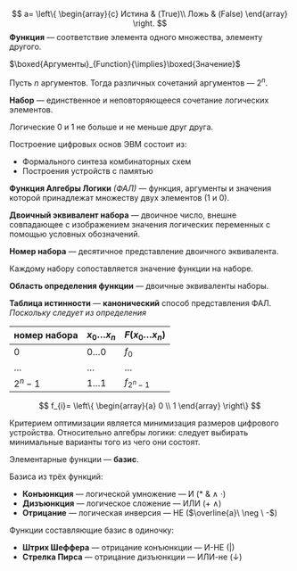 $$
a= 
\left\{
\begin{array}{c}
Истина  & (True)\\
Ложь & (False)
\end{array}
\right.
$$
**Функция** — соответствие элемента одного множества, элементу другого.

$\boxed{Аргументы}_{Function}{\implies}\boxed{Значение}$

Пусть $n$ аргументов. Тогда различных сочетаний аргументов — $2^{n}$. 

**Набор** — единственное и неповторяющееся сочетание логических элементов.

Логические $0$ и $1$ не больше и не меньше друг друга.

Построение цифровых основ ЭВМ состоит из:
- Формального синтеза комбинаторных схем
- Построения устройств с памятью
  
**Функция Алгебры Логики** _(ФАЛ)_ — функция, аргументы и значения которой принадлежат множеству двух элементов ($1$ и $0$).

**Двоичный эквивалент набора** — двоичное число, внешне совпадающее с изображением значения логических переменных с помощью условных обозначений.

**Номер набора** — десятичное представление двоичного эквивалента. 

Каждому набору сопоставляется значение функции на наборе.

**Область определения функции** — двоичные эквиваленты наборы.


**Таблица истинности** — **канонический** способ представления ФАЛ.
_Поскольку следует из определения_

| номер набора | $x_{0}\dots x_{n}$ | $F(x_{0}\dots x_{n})$ |
| ------------ | ------------------ | --------------------- |
| $0$          | $0\dots{0}$        | $f_{0}$               |
| $\dots$      | $\dots$            | $\dots$               |
| $2^{n}-1$    | $1\dots{1}$        | $f_{2^{n}-1}$         |
$$
f_{i}=
\left\{
\begin{array}{a}
0 \\
1
\end{array}
\right\}
$$

Критерием оптимизации является минимизация размеров цифрового устройства. Относительно алгебры логики: следует выбирать минимальные варианты того из чего они состоят.

Элементарные функции — **базис**.

Базисa из трёх функций:
- **Конъюнкция** — логической умножение — И ($*\ \&\ \land\ \cdot$)
- **Дизъюнкция** — логическое сложение — ИЛИ ($+\ \land$)
- **Отрицание** — логическая инверсия — НЕ ($\overline{a}\ \neg \ -$)

Функции составляющие базис в одиночку:
- **Штрих Шеффера** — отрицание конъюнкции — И-НЕ ($|$)
- **Стрелка Пирса** — отрицание дизъюнкции — ИЛИ-не ($\downarrow$)